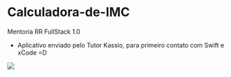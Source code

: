 # Calculadora-de-IMC
Mentoria RR FullStack 1.0



 - Aplicativo enviado pelo Tutor Kassio, para primeiro contato com Swift e xCode =D


<img src="home.jpg">
